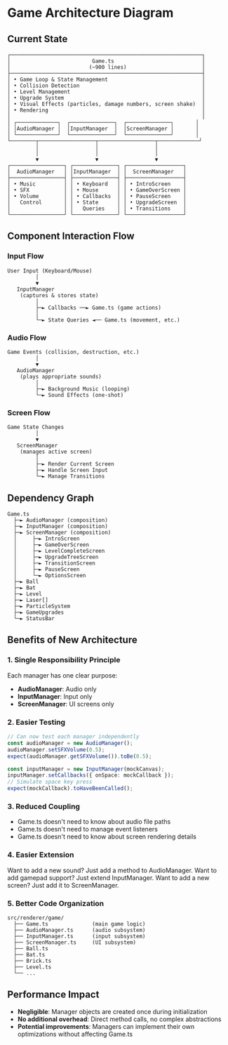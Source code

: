 # Game Architecture Diagram

## Current State
```
┌─────────────────────────────────────────────────────────────┐
│                          Game.ts                            │
│                         (~900 lines)                        │
├─────────────────────────────────────────────────────────────┤
│ • Game Loop & State Management                              │
│ • Collision Detection                                       │
│ • Level Management                                          │
│ • Upgrade System                                            │
│ • Visual Effects (particles, damage numbers, screen shake)  │
│ • Rendering                                                 │
│                                                             │
│ ┌─────────────┐  ┌──────────────┐  ┌──────────────┐       │
│ │AudioManager │  │InputManager  │  │ScreenManager │       │
│ └─────────────┘  └──────────────┘  └──────────────┘       │
└────────┬──────────────────┬──────────────────┬─────────────┘
         │                  │                  │
         │                  │                  │
         ▼                  ▼                  ▼
┌─────────────────┐ ┌──────────────┐ ┌──────────────────┐
│  AudioManager   │ │InputManager  │ │  ScreenManager   │
├─────────────────┤ ├──────────────┤ ├──────────────────┤
│ • Music         │ │ • Keyboard   │ │ • IntroScreen    │
│ • SFX           │ │ • Mouse      │ │ • GameOverScreen │
│ • Volume        │ │ • Callbacks  │ │ • PauseScreen    │
│   Control       │ │ • State      │ │ • UpgradeScreen  │
│                 │ │   Queries    │ │ • Transitions    │
└─────────────────┘ └──────────────┘ └──────────────────┘
```

## Component Interaction Flow

### Input Flow
```
User Input (Keyboard/Mouse)
         │
         ▼
   InputManager
    (captures & stores state)
         │
         ├─► Callbacks ──► Game.ts (game actions)
         │
         └─► State Queries ◄── Game.ts (movement, etc.)
```

### Audio Flow
```
Game Events (collision, destruction, etc.)
         │
         ▼
   AudioManager
    (plays appropriate sounds)
         │
         ├─► Background Music (looping)
         └─► Sound Effects (one-shot)
```

### Screen Flow
```
Game State Changes
         │
         ▼
   ScreenManager
    (manages active screen)
         │
         ├─► Render Current Screen
         ├─► Handle Screen Input
         └─► Manage Transitions
```

## Dependency Graph
```
Game.ts
  ├─► AudioManager (composition)
  ├─► InputManager (composition)
  ├─► ScreenManager (composition)
  │     ├─► IntroScreen
  │     ├─► GameOverScreen
  │     ├─► LevelCompleteScreen
  │     ├─► UpgradeTreeScreen
  │     ├─► TransitionScreen
  │     ├─► PauseScreen
  │     └─► OptionsScreen
  ├─► Ball
  ├─► Bat
  ├─► Level
  ├─► Laser[]
  ├─► ParticleSystem
  ├─► GameUpgrades
  └─► StatusBar
```

## Benefits of New Architecture

### 1. Single Responsibility Principle
Each manager has one clear purpose:
- **AudioManager**: Audio only
- **InputManager**: Input only
- **ScreenManager**: UI screens only

### 2. Easier Testing
```typescript
// Can now test each manager independently
const audioManager = new AudioManager();
audioManager.setSFXVolume(0.5);
expect(audioManager.getSFXVolume()).toBe(0.5);

const inputManager = new InputManager(mockCanvas);
inputManager.setCallbacks({ onSpace: mockCallback });
// Simulate space key press
expect(mockCallback).toHaveBeenCalled();
```

### 3. Reduced Coupling
- Game.ts doesn't need to know about audio file paths
- Game.ts doesn't need to manage event listeners
- Game.ts doesn't need to know about screen rendering details

### 4. Easier Extension
Want to add a new sound? Just add a method to AudioManager.
Want to add gamepad support? Just extend InputManager.
Want to add a new screen? Just add it to ScreenManager.

### 5. Better Code Organization
```
src/renderer/game/
  ├── Game.ts              (main game logic)
  ├── AudioManager.ts      (audio subsystem)
  ├── InputManager.ts      (input subsystem)
  ├── ScreenManager.ts     (UI subsystem)
  ├── Ball.ts
  ├── Bat.ts
  ├── Brick.ts
  ├── Level.ts
  └── ...
```

## Performance Impact
- **Negligible**: Manager objects are created once during initialization
- **No additional overhead**: Direct method calls, no complex abstractions
- **Potential improvements**: Managers can implement their own optimizations without affecting Game.ts
